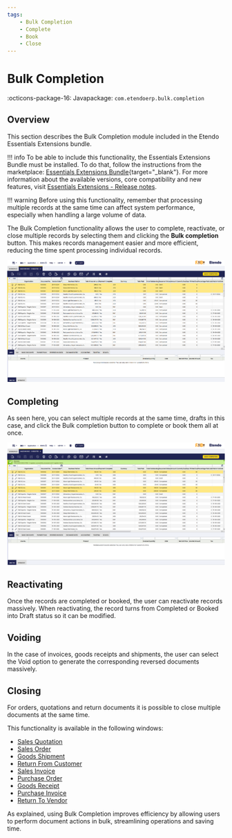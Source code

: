 ```yaml
---
tags:
    - Bulk Completion
    - Complete
    - Book
    - Close
---
```


# Bulk Completion

:octicons-package-16: Javapackage: `com.etendoerp.bulk.completion` 

## Overview

This section describes the Bulk Completion module included in the Etendo Essentials Extensions bundle.

!!! info
    To be able to include this functionality, the Essentials Extensions Bundle must be installed. To do that, follow the instructions from the marketplace: [Essentials Extensions Bundle](https://marketplace.etendo.cloud/#/product-details?module=39AC2D9F72124AC7A1D0A3D005293C9E){target="_blank"}. For more information about the available versions, core compatibility and new features, visit [Essentials Extensions - Release notes](../../../../../whats-new/release-notes/etendo-classic/bundles/essentials-extensions/release-notes.md).

!!! warning
    Before using this functionality, remember that processing multiple records at the same time can affect system performance, especially when handling a large volume of data.

The Bulk Completion functionality allows the user to complete, reactivate, or close multiple records by selecting them and clicking the **Bulk completion** button. This makes records management easier and more efficient, reducing the time spent processing individual records.

![](../../../../../assets/user-guide/etendo-classic/optional-features/bundles/essentials-extensions/salesinvoice1.png)

## Completing
As seen here, you can select multiple records at the same time, drafts in this case, and click the Bulk completion button to complete or book them all at once.

![](../../../../../assets/user-guide/etendo-classic/optional-features/bundles/essentials-extensions/salesinvoice2.png)

## Reactivating
Once the records are completed or booked, the user can reactivate records massively. When reactivating, the record turns from Completed or Booked into Draft status so it can be modified. 

## Voiding
In the case of invoices, goods receipts and shipments, the user can select the Void option to generate the corresponding reversed documents massively.

## Closing
For orders, quotations and return documents it is possible to close multiple documents at the same time.

This functionality is available in the following windows:

- [Sales Quotation](../../../basic-features/sales-management/transactions.md#bulk-completion)
- [Sales Order](../../../basic-features/sales-management/transactions.md#bulk-completion_1)
- [Goods Shipment](../../../basic-features/sales-management/transactions.md#bulk-completion_2)
- [Return From Customer](../../../basic-features/sales-management/transactions.md#bulk-completion_3)
- [Sales Invoice](../../../basic-features/sales-management/transactions.md#bulk-completion_4)
- [Purchase Order](../../../basic-features/procurement-management/transactions.md#bulk-completion)
- [Goods Receipt](../../../basic-features/procurement-management/transactions.md#bulk-completion_1)
- [Purchase Invoice](../../../basic-features/procurement-management/transactions.md#bulk-completion_2)
- [Return To Vendor](../../../basic-features/procurement-management/transactions.md#bulk-completion_3)


As explained, using Bulk Completion improves efficiency by allowing users to perform document actions in bulk, streamlining operations and saving time.